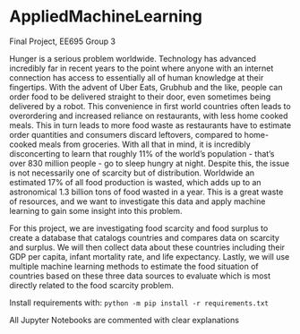 # AppliedMachineLearning
Final Project, EE695 Group 3

Hunger is a serious problem worldwide. Technology has advanced incredibly far in recent years to the point where anyone with an internet connection has access to essentially all of human knowledge at their fingertips. With the advent of Uber Eats, Grubhub and the like, people can order food to be delivered straight to their door, even sometimes being delivered by a robot. This convenience in first world countries often leads to overordering and increased reliance on restaurants, with less home cooked meals. This in turn leads to more food waste as restaurants have to estimate order quantities and consumers discard leftovers, compared to home-cooked meals from groceries. With all that in mind, it is incredibly disconcerting to learn that roughly 11% of the world’s population - that’s over 830 million people - go to sleep hungry at night. Despite this, the issue is not necessarily one of scarcity but of distribution. Worldwide an estimated 17% of all food production is wasted, which adds up to an astronomical 1.3 billion tons of food wasted in a year. This is a great waste of resources, and we want to investigate this data and apply machine learning to gain some insight into this problem. 
	
For this project, we are investigating food scarcity and food surplus to create a database that catalogs countries and compares data on scarcity and surplus. We will then collect data about these countries including their GDP per capita, infant mortality rate, and life expectancy. Lastly, we will use multiple machine learning methods to estimate the food situation of countries based on these three data sources to evaluate which is most directly related to the food scarcity problem. 

Install requirements with: `python -m pip install -r requirements.txt`

All Jupyter Notebooks are commented with clear explanations
